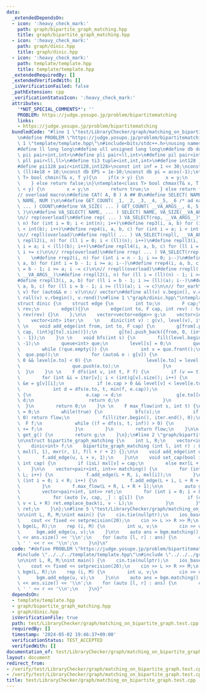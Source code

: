 ```yaml
---
data:
  _extendedDependsOn:
  - icon: ':heavy_check_mark:'
    path: graph/bipartite_graph_matching.hpp
    title: graph/bipartite_graph_matching.hpp
  - icon: ':heavy_check_mark:'
    path: graph/dinic.hpp
    title: graph/dinic.hpp
  - icon: ':heavy_check_mark:'
    path: template/template.hpp
    title: template/template.hpp
  _extendedRequiredBy: []
  _extendedVerifiedWith: []
  _isVerificationFailed: false
  _pathExtension: cpp
  _verificationStatusIcon: ':heavy_check_mark:'
  attributes:
    '*NOT_SPECIAL_COMMENTS*': ''
    PROBLEM: https://judge.yosupo.jp/problem/bipartitematching
    links:
    - https://judge.yosupo.jp/problem/bipartitematching
  bundledCode: "#line 1 \"test/LibraryChecker/graph/matching_on_bipartite_graph.test.cpp\"\
    \n#define PROBLEM \"https://judge.yosupo.jp/problem/bipartitematching\"\n\n#line\
    \ 1 \"template/template.hpp\"\n#include<bits/stdc++.h>\nusing namespace std;\n\
    #define ll long long\n#define ull unsigned long long\n#define db double\n#define\
    \ pii pair<int,int>\n#define pli pair<ll,int>\n#define pil pair<int,ll>\n#define\
    \ pll pair<ll,ll>\n#define ti3 tuple<int,int,int>\n#define int128 __int128_t\n\
    #define pii128 pair<int128,int128>\nconst int inf = 1 << 30;\nconst ll linf =\
    \ (ll)4e18 + 10;\nconst db EPS = 1e-10;\nconst db pi = acos(-1);\ntemplate<class\
    \ T> bool chmin(T& x, T y){\n    if(x > y) {\n        x = y;\n        return true;\n\
    \    } else return false;\n}\ntemplate<class T> bool chmax(T& x, T y){\n    if(x\
    \ < y) {\n        x = y;\n        return true;\n    } else return false;\n}\n\n\
    // overload macro\n#define CAT( A, B ) A ## B\n#define SELECT( NAME, NUM ) CAT(\
    \ NAME, NUM )\n\n#define GET_COUNT( _1, _2, _3, _4, _5, _6 /* ad nauseam */, COUNT,\
    \ ... ) COUNT\n#define VA_SIZE( ... ) GET_COUNT( __VA_ARGS__, 6, 5, 4, 3, 2, 1\
    \ )\n\n#define VA_SELECT( NAME, ... ) SELECT( NAME, VA_SIZE(__VA_ARGS__) )(__VA_ARGS__)\n\
    \n// rep(overload)\n#define rep( ... ) VA_SELECT(rep, __VA_ARGS__)\n#define rep2(i,\
    \ n) for (int i = 0; i < int(n); i++)\n#define rep3(i, a, b) for (int i = a; i\
    \ < int(b); i++)\n#define rep4(i, a, b, c) for (int i = a; i < int(b); i += c)\n\
    \n// repll(overload)\n#define repll( ... ) VA_SELECT(repll, __VA_ARGS__)\n#define\
    \ repll2(i, n) for (ll i = 0; i < (ll)(n); i++)\n#define repll3(i, a, b) for (ll\
    \ i = a; i < (ll)(b); i++)\n#define repll4(i, a, b, c) for (ll i = a; i < (ll)(b);\
    \ i += c)\n\n// rrep(overload)\n#define rrep( ... ) VA_SELECT(rrep, __VA_ARGS__)\
    \    \n#define rrep2(i, n) for (int i = n - 1; i >= 0; i--)\n#define rrep3(i,\
    \ a, b) for (int i = b - 1; i >= a; i--)\n#define rrep4(i, a, b, c) for (int i\
    \ = b - 1; i >= a; i -= c)\n\n// rrepll(overload)\n#define rrepll( ... ) VA_SELECT(rrepll,\
    \ __VA_ARGS__)\n#define rrepll2(i, n) for (ll i = (ll)(n) - 1; i >= 0ll; i--)\n\
    #define rrepll3(i, a, b) for (ll i = b - 1; i >= (ll)(a); i--)\n#define rrepll4(i,\
    \ a, b, c) for (ll i = b - 1; i >= (ll)(a); i -= c)\n\n// for_earh\n#define fore(e,\
    \ v) for (auto&& e : v)\n\n// vector\n#define all(v) v.begin(), v.end()\n#define\
    \ rall(v) v.rbegin(), v.rend()\n#line 1 \"graph/dinic.hpp\"\ntemplate<class F>\n\
    struct dinic {\n    struct edge {\n        int to;\n        F cap;\n        int\
    \ rev;\n        edge(){}\n        edge(int to, F cap, int rev) : to(to), cap(cap),\
    \ rev(rev) {}\n    };\n\n    vector<vector<edge>> g;\n    vector<int> level;\n\
    \    vector<int> iter;\n    \n    dinic(int v) : g(v), level(v), iter(v) {}\n\
    \ \n    void add_edge(int from, int to, F cap) {\n        g[from].push_back({to,\
    \ cap, (int)g[to].size()});\n        g[to].push_back({from, 0, (int)g[from].size()\
    \ - 1});\n    }\n \n    void bfs(int s) {\n        fill(level.begin(), level.end(),\
    \ -1);\n        queue<int> que;\n        level[s] = 0;\n        que.push(s);\n\
    \        while (!que.empty()) {\n            int v = que.front();\n          \
    \  que.pop();\n            for (auto& e : g[v]) {\n                if (e.cap >\
    \ 0 && level[e.to] < 0) {\n                    level[e.to] = level[v] + 1;\n \
    \                   que.push(e.to);\n                }\n            }\n      \
    \  }\n    }\n \n    F dfs(int v, int t, F f) {\n        if (v == t) return f;\n\
    \        for (int &i = iter[v]; i < (int)g[v].size(); i++) {\n            edge\
    \ &e = g[v][i];\n            if (e.cap > 0 && level[v] < level[e.to]) {\n    \
    \            int d = dfs(e.to, t, min(f, e.cap));\n                if (d > 0)\
    \ {\n                    e.cap -= d;\n                    g[e.to][e.rev].cap +=\
    \ d;\n                    return d;\n                }\n            }\n      \
    \  }\n        return 0;\n    }\n \n    F max_flow(int s, int t) {\n        F flow\
    \ = 0;\n        while(true) {\n            bfs(s);\n            if (level[t] <\
    \ 0) return flow;\n            fill(iter.begin(), iter.end(), 0);\n          \
    \  F f;\n            while ((f = dfs(s, t, inf)) > 0) {\n                flow\
    \ += f;\n            }\n        }\n        return flow;\n    }\n\n    vector<vector<edge>>\
    \ get_g() {\n        return g;\n    }\n};\n#line 2 \"graph/bipartite_graph_matching.hpp\"\
    \n\nstruct bipartite_graph_matching {\n    int L, R;\n    vector<int> mxl, mxr;\n\
    \    dinic<int> f;\n    bipartite_graph_matching (int l, int r) : L(l), R(r),\
    \ mxl(l, 1), mxr(r, 1), f(l + r + 2) {};\n\n    void add_edge(int u, int v) {\n\
    \        f.add_edge(u, L + v, 1);\n    }\n\n    void set_cap(bool isL, int v,\
    \ int cap) {\n        if (isL) mxl[v] = cap;\n        else mxr[L + v] = cap;\n\
    \    }\n\n    vector<pair<int, int>> matching() {\n        for (int i = 0; i <\
    \ L; i++) {\n            f.add_edge(L + R, i, mxl[i]);\n        }\n        for\
    \ (int i = 0; i < R; i++) {\n            f.add_edge(L + i, L + R + 1, mxr[i]);\n\
    \        }\n        f.max_flow(L + R, L + R + 1);\n\n        auto g = f.get_g();\n\
    \        vector<pair<int, int>> ret;\n        for (int i = 0; i < L; i++) {\n\
    \            for (auto [v, cap, _] : g[i]) {\n                if (cap == 0 &&\
    \ v < L + R) ret.emplace_back(i, v - L);\n            }\n        }\n        return\
    \ ret;\n    }\n};\n#line 5 \"test/LibraryChecker/graph/matching_on_bipartite_graph.test.cpp\"\
    \n\nint L, R, M;\nint main() {\n    cin.tie(nullptr);\n    ios_base::sync_with_stdio(false);\n\
    \    cout << fixed << setprecision(20);\n    cin >> L >> R >> M;\n    bipartite_graph_matching\
    \ bgm(L, R);\n    rep (i, M) {\n        int u, v;\n        cin >> u >> v;\n  \
    \      bgm.add_edge(u, v);\n    }\n\n    auto ans = bgm.matching();\n    cout\
    \ << ans.size() << '\\n';\n    for (auto [l, r] : ans) {\n        cout << l <<\
    \ ' ' << r << '\\n';\n    }\n}\n"
  code: "#define PROBLEM \"https://judge.yosupo.jp/problem/bipartitematching\"\n\n\
    #include \"../../../template/template.hpp\"\n#include \"../../../graph/bipartite_graph_matching.hpp\"\
    \n\nint L, R, M;\nint main() {\n    cin.tie(nullptr);\n    ios_base::sync_with_stdio(false);\n\
    \    cout << fixed << setprecision(20);\n    cin >> L >> R >> M;\n    bipartite_graph_matching\
    \ bgm(L, R);\n    rep (i, M) {\n        int u, v;\n        cin >> u >> v;\n  \
    \      bgm.add_edge(u, v);\n    }\n\n    auto ans = bgm.matching();\n    cout\
    \ << ans.size() << '\\n';\n    for (auto [l, r] : ans) {\n        cout << l <<\
    \ ' ' << r << '\\n';\n    }\n}"
  dependsOn:
  - template/template.hpp
  - graph/bipartite_graph_matching.hpp
  - graph/dinic.hpp
  isVerificationFile: true
  path: test/LibraryChecker/graph/matching_on_bipartite_graph.test.cpp
  requiredBy: []
  timestamp: '2024-05-02 19:46:37+09:00'
  verificationStatus: TEST_ACCEPTED
  verifiedWith: []
documentation_of: test/LibraryChecker/graph/matching_on_bipartite_graph.test.cpp
layout: document
redirect_from:
- /verify/test/LibraryChecker/graph/matching_on_bipartite_graph.test.cpp
- /verify/test/LibraryChecker/graph/matching_on_bipartite_graph.test.cpp.html
title: test/LibraryChecker/graph/matching_on_bipartite_graph.test.cpp
---
```

